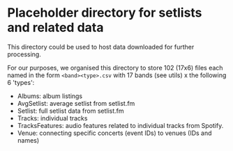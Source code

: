 # Placeholder directory for setlists and related data

This directory could be used to host data downloaded for further processing.

For our purposes, we organised this directory to store 102 (17x6) files each
named in the form `<band><type>.csv` with 17 bands (see utils) x the following 6 'types': 
- Albums: album listings
- AvgSetlist: average setlist from setlist.fm 
- Setlist: full setlist data from setlist.fm
- Tracks: individual tracks
- TracksFeatures: audio features related to individual tracks from Spotify. 
- Venue: connecting specific concerts (event IDs) to venues (IDs and names)
